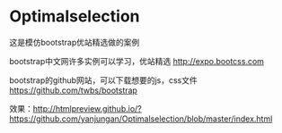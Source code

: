 # Optimalselection
这是模仿bootstrap优站精选做的案例

bootstrap中文网许多实例可以学习，优站精选
http://expo.bootcss.com

bootstrap的github网站，可以下载想要的js，css文件
https://github.com/twbs/bootstrap

效果：http://htmlpreview.github.io/?https://github.com/yanjungan/Optimalselection/blob/master/index.html
